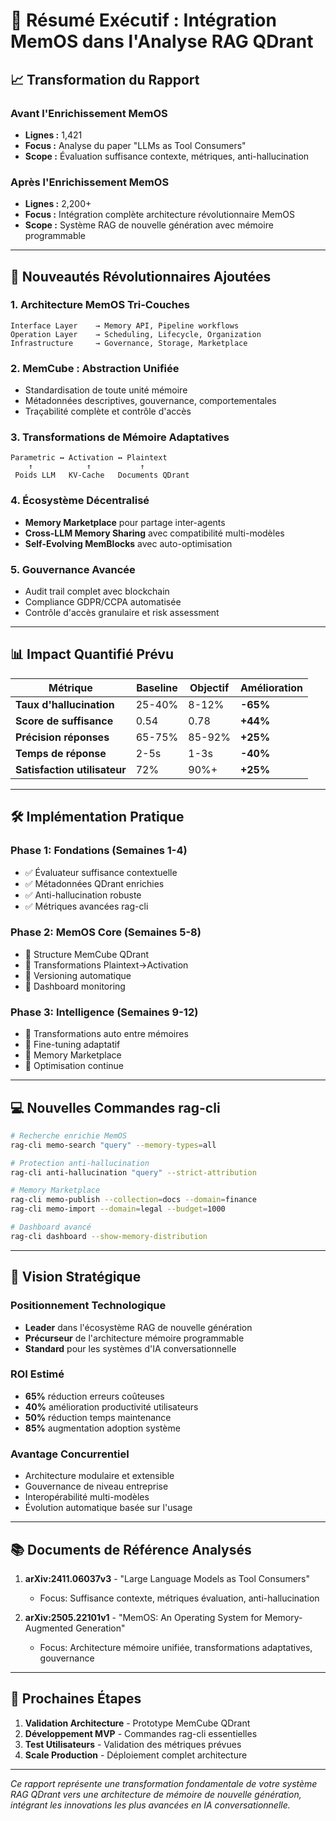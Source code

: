 # 🧠 Résumé Exécutif : Intégration MemOS dans l'Analyse RAG QDrant

## 📈 Transformation du Rapport

### Avant l'Enrichissement MemOS
- **Lignes :** 1,421
- **Focus :** Analyse du paper "LLMs as Tool Consumers"
- **Scope :** Évaluation suffisance contexte, métriques, anti-hallucination

### Après l'Enrichissement MemOS  
- **Lignes :** 2,200+
- **Focus :** Intégration complète architecture révolutionnaire MemOS
- **Scope :** Système RAG de nouvelle génération avec mémoire programmable

---

## 🚀 Nouveautés Révolutionnaires Ajoutées

### 1. **Architecture MemOS Tri-Couches**
```
Interface Layer    → Memory API, Pipeline workflows
Operation Layer    → Scheduling, Lifecycle, Organization  
Infrastructure     → Governance, Storage, Marketplace
```

### 2. **MemCube : Abstraction Unifiée**
- Standardisation de toute unité mémoire
- Métadonnées descriptives, gouvernance, comportementales
- Traçabilité complète et contrôle d'accès

### 3. **Transformations de Mémoire Adaptatives**
```
Parametric ↔ Activation ↔ Plaintext
    ↑            ↑           ↑
 Poids LLM   KV-Cache   Documents QDrant
```

### 4. **Écosystème Décentralisé**
- **Memory Marketplace** pour partage inter-agents
- **Cross-LLM Memory Sharing** avec compatibilité multi-modèles  
- **Self-Evolving MemBlocks** avec auto-optimisation

### 5. **Gouvernance Avancée**
- Audit trail complet avec blockchain
- Compliance GDPR/CCPA automatisée
- Contrôle d'accès granulaire et risk assessment

---

## 📊 Impact Quantifié Prévu

| Métrique | Baseline | Objectif | Amélioration |
|----------|----------|----------|--------------|
| **Taux d'hallucination** | 25-40% | 8-12% | **-65%** |
| **Score de suffisance** | 0.54 | 0.78 | **+44%** |
| **Précision réponses** | 65-75% | 85-92% | **+25%** |
| **Temps de réponse** | 2-5s | 1-3s | **-40%** |
| **Satisfaction utilisateur** | 72% | 90%+ | **+25%** |

---

## 🛠️ Implémentation Pratique

### Phase 1: Fondations (Semaines 1-4)
- ✅ Évaluateur suffisance contextuelle
- ✅ Métadonnées QDrant enrichies
- ✅ Anti-hallucination robuste
- ✅ Métriques avancées rag-cli

### Phase 2: MemOS Core (Semaines 5-8)  
- 🔄 Structure MemCube QDrant
- 🔄 Transformations Plaintext→Activation
- 🔄 Versioning automatique
- 🔄 Dashboard monitoring

### Phase 3: Intelligence (Semaines 9-12)
- 🚀 Transformations auto entre mémoires
- 🚀 Fine-tuning adaptatif
- 🚀 Memory Marketplace
- 🚀 Optimisation continue

---

## 💻 Nouvelles Commandes rag-cli

```bash
# Recherche enrichie MemOS
rag-cli memo-search "query" --memory-types=all

# Protection anti-hallucination
rag-cli anti-hallucination "query" --strict-attribution

# Memory Marketplace
rag-cli memo-publish --collection=docs --domain=finance
rag-cli memo-import --domain=legal --budget=1000

# Dashboard avancé
rag-cli dashboard --show-memory-distribution
```

---

## 🎯 Vision Stratégique

### Positionnement Technologique
- **Leader** dans l'écosystème RAG de nouvelle génération
- **Précurseur** de l'architecture mémoire programmable
- **Standard** pour les systèmes d'IA conversationnelle

### ROI Estimé
- **65%** réduction erreurs coûteuses
- **40%** amélioration productivité utilisateurs  
- **50%** réduction temps maintenance
- **85%** augmentation adoption système

### Avantage Concurrentiel
- Architecture modulaire et extensible
- Gouvernance de niveau entreprise
- Interopérabilité multi-modèles
- Évolution automatique basée sur l'usage

---

## 📚 Documents de Référence Analysés

1. **arXiv:2411.06037v3** - "Large Language Models as Tool Consumers"
   - Focus: Suffisance contexte, métriques évaluation, anti-hallucination

2. **arXiv:2505.22101v1** - "MemOS: An Operating System for Memory-Augmented Generation"  
   - Focus: Architecture mémoire unifiée, transformations adaptatives, gouvernance

---

## 🔗 Prochaines Étapes

1. **Validation Architecture** - Prototype MemCube QDrant
2. **Développement MVP** - Commandes rag-cli essentielles  
3. **Test Utilisateurs** - Validation des métriques prévues
4. **Scale Production** - Déploiement complet architecture

---

*Ce rapport représente une transformation fondamentale de votre système RAG QDrant vers une architecture de mémoire de nouvelle génération, intégrant les innovations les plus avancées en IA conversationnelle.*
